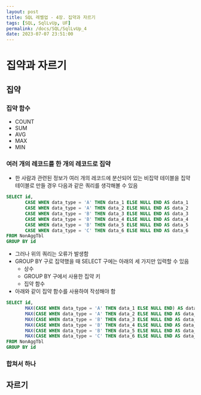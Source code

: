 ```yaml
---
layout: post
title: SQL 레벨업 - 4장. 집약과 자르기
tags: [SQL, SqlLvUp, UF]
permalink: /docs/SQL/SqlLvUp_4
date: 2023-07-07 23:51:00
---
```

# 집약과 자르기
## 집약
### 집약 함수
- COUNT
- SUM
- AVG
- MAX
- MIN
### 여러 개의 레코드를 한 개의 레코드로 집약
- 한 사람과 관련된 정보가 여러 개의 레코드에 분산되어 있는 비집약 테이블을 집약 테이블로 만들 경우 다음과 같은 쿼리를 생각해볼 수 있음
```sql
SELECT id,
       CASE WHEN data_type = 'A' THEN data_1 ELSE NULL END AS data_1
       CASE WHEN data_type = 'A' THEN data_2 ELSE NULL END AS data_2
       CASE WHEN data_type = 'B' THEN data_3 ELSE NULL END AS data_3
       CASE WHEN data_type = 'B' THEN data_4 ELSE NULL END AS data_4
       CASE WHEN data_type = 'B' THEN data_5 ELSE NULL END AS data_5
       CASE WHEN data_type = 'C' THEN data_6 ELSE NULL END AS data_6
FROM NonAggTbl
GROUP BY id
```
- 그러나 위의 쿼리는 오류가 발생함
- GROUP BY 구로 집약했을 때 SELECT 구에는 아래의 세 가지만 입력할 수 있음
  - 상수
  - GROUP BY 구에서 사용한 집약 키
  - 집약 함수
- 아래와 같이 집약 함수를 사용하여 작성해야 함
```sql
SELECT id,
       MAX(CASE WHEN data_type = 'A' THEN data_1 ELSE NULL END) AS data_1
       MAX(CASE WHEN data_type = 'A' THEN data_2 ELSE NULL END AS data_2)
       MAX(CASE WHEN data_type = 'B' THEN data_3 ELSE NULL END AS data_3)
       MAX(CASE WHEN data_type = 'B' THEN data_4 ELSE NULL END AS data_4)
       MAX(CASE WHEN data_type = 'B' THEN data_5 ELSE NULL END AS data_5)
       MAX(CASE WHEN data_type = 'C' THEN data_6 ELSE NULL END AS data_6)
FROM NonAggTbl
GROUP BY id
```
### 합쳐서 하나
## 자르기